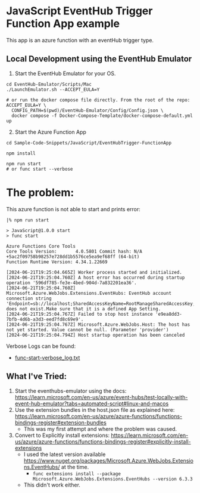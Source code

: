 # JavaScript EventHub Trigger Function App example

This app is an azure function with an eventHub trigger type.

## Local Development using the EventHub Emulator

1) Start the EventHub Emulator for your OS.

```shell
cd EventHub-Emulator/Scripts/Mac
./LaunchEmulator.sh --ACCEPT_EULA=Y

# or run the docker compose file directly. From the root of the repo:
ACCEPT_EULA=Y \
  CONFIG_PATH=$(pwd)/EventHub-Emulator/Config/Config.json \
  docker compose -f Docker-Compose-Template/docker-compose-default.yml up
```

2) Start the Azure Function App

```shell
cd Sample-Code-Snippets/JavaScript/EventHubTrigger-FunctionApp

npm install

npm run start
# or func start --verbose
```

# The problem:

This azure function is not able to start and prints error:

```
|% npm run start                                                                                 

> JavaScript@1.0.0 start
> func start

Azure Functions Core Tools
Core Tools Version:       4.0.5801 Commit hash: N/A +5ac2f09758b98257e728dd1b5576ce5ea9ef68ff (64-bit)
Function Runtime Version: 4.34.1.22669

[2024-06-21T19:25:04.665Z] Worker process started and initialized.
[2024-06-21T19:25:04.760Z] A host error has occurred during startup operation '596df785-fe3e-4bed-904d-7a832201ea36'.
[2024-06-21T19:25:04.760Z] Microsoft.Azure.WebJobs.Extensions.EventHubs: EventHub account connection string 'Endpoint=sb://localhost;SharedAccessKeyName=RootManageSharedAccessKey;SharedAccessKey=SAS_KEY_VALUE;UseDevelopmentEmulator=true;' does not exist.Make sure that it is a defined App Setting.
[2024-06-21T19:25:04.767Z] Failed to stop host instance 'e9ea8dd3-7bfb-4d6b-a3d3-eed7fd8c69e9'.
[2024-06-21T19:25:04.767Z] Microsoft.Azure.WebJobs.Host: The host has not yet started. Value cannot be null. (Parameter 'provider')
[2024-06-21T19:25:04.794Z] Host startup operation has been canceled
```

Verbose Logs can be found:

- [func-start-verbose_log.txt](/Sample-Code-Snippets/JavaScript/EventHubTrigger-FunctionApp/func-start-verbose_log.txt)

## What I've Tried:

1) Start the eventhubs-emulator using the
   docs: https://learn.microsoft.com/en-us/azure/event-hubs/test-locally-with-event-hub-emulator?tabs=automated-script#linux-and-macos
2) Use the extension bundles in the host.json file as explained
   here: https://learn.microsoft.com/en-us/azure/azure-functions/functions-bindings-register#extension-bundles
   - This was my first attempt and where the problem was caused.
3) Convert to Explicitly install
   extensions: https://learn.microsoft.com/en-us/azure/azure-functions/functions-bindings-register#explicitly-install-extensions
   - I used the latest version available https://www.nuget.org/packages/Microsoft.Azure.WebJobs.Extensions.EventHubs/
     at the time.
      - `func extensions install --package Microsoft.Azure.WebJobs.Extensions.EventHubs --version 6.3.3`
   - This didn't work either.
